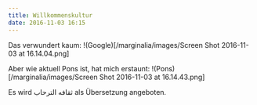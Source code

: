 ```yaml
---
title: Willkommenskultur
date: 2016-11-03 16:15
---
```


Das verwundert kaum: !(Google)[/marginalia/images/Screen Shot 2016-11-03 at 16.14.04.png]

Aber wie aktuell Pons ist, hat mich erstaunt: !(Pons)[/marginalia/images/Screen Shot 2016-11-03 at 16.14.43.png]

Es wird ثقافه الترحاب als Übersetzung angeboten.

